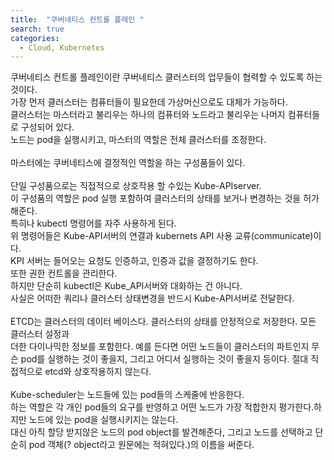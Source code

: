 ```yaml
---
title:  "쿠버네티스 컨트롤 플레인 "
search: true
categories: 
  - Cloud, Kubernetes
---
```


쿠버네티스 컨트롤 플레인이란 쿠버네티스 클러스터의 업무들이 협력할 수 있도록 하는 것이다.<br>
가장 먼저 클러스터는 컴퓨터들이 필요한데 가상머신으로도 대체가 가능하다.<br>
클러스터는 마스터라고 불리우는 하나의 컴퓨터와 노드라고 불리우는 나머지 컴퓨터들로 구성되어 있다.<br>
노드는 pod을 실행시키고, 마스터의 역할은 전체 클러스터를 조정한다.<br>
<br>
마스터에는 쿠버네티스에 결정적인 역할을 하는 구성품들이 있다.<br>
<br>
단일 구성품으로는 직접적으로 상호작용 할 수있는 Kube-APIserver.<br>
이 구성품의 역할은 pod 실행 포함하여 클러스터의 상태를 보거나 변경하는 것을 허가해준다.<br> 
특히나 kubectl 명령어를 자주 사용하게 된다.<br>
위 명령어들은 Kube-API서버의 연결과 kubernets API 사용 교류(communicate)이다.<br>
KPI 서버는 들어오는 요청도 인증하고, 인증과 값을 결정하기도 한다.<br>
또한 권한 컨트롤을 관리한다.<br>
하지만 단순히 kubectl은 Kube_API서버와 대화하는 건 아니다.<br>
사실은 어떠한 쿼리나 클러스터 상태변경을 반드시 Kube-API서버로 전달한다.<br>
<br>
ETCD는 클러스터의 데이터 베이스다. 클러스터의 상태를 안정적으로 저장한다. 모든 클러스터 설정과<br> 더한 다이나믹한 정보를 포함한다. 예를 든다면 어떤 노드들이 클러스터의 파트인지 무슨 pod를 실행하는 것이 좋을지, 그리고 어디서 실행하는 것이 좋을지 등이다. 절대 직접적으로 etcd와 상호작용하지 않는다.<br>
<br>
Kube-scheduler는 노드들에 있는 pod들의 스케줄에 반응한다.<br>
하는 역할은 각 개인 pod들의 요구를 반영하고 어떤 노드가 가장 적합한지 평가한다.하지만 노드에 있는 pod을 실행시키지는 않는다.<br>
대신 아직 할당 받지않은 노드의 pod object를 발견해준다, 그리고 노드를 선택하고 단순히 pod 객체(? object라고 원문에는 적혀있다.)의 이름을 써준다.<br>


